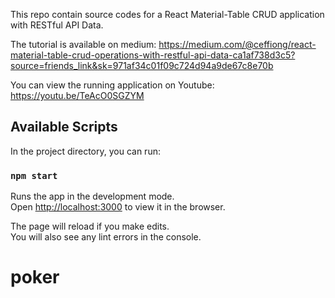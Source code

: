 This repo contain source codes for a React Material-Table CRUD application with RESTful API Data.

The tutorial is available on medium: https://medium.com/@ceffiong/react-material-table-crud-operations-with-restful-api-data-ca1af738d3c5?source=friends_link&sk=971af34c01f09c724d94a9de67c8e70b

You can view the running application on Youtube: https://youtu.be/TeAcO0SGZYM

## Available Scripts

In the project directory, you can run:

### `npm start`

Runs the app in the development mode.<br />
Open [http://localhost:3000](http://localhost:3000) to view it in the browser.

The page will reload if you make edits.<br />
You will also see any lint errors in the console.
# poker
